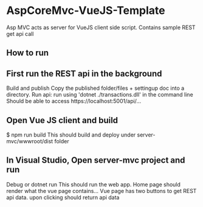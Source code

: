 # AspCoreMvc-VueJS-Template
Asp MVC acts as server for VueJS client side script. Contains sample REST get api call

## How to run

## First run the REST api in the background
  Build and publish
  Copy the published folder/files + settingup doc into a directory.
  Run api: run using 'dotnet ./transactions.dll' in the command line
  Should be able to access https://localhost:5001/api/...
  
## Open Vue JS client and build
  $ npm run build
  This should build and deploy under server-mvc/wwwroot/dist folder

## In Visual Studio, Open server-mvc project and run
  Debug or dotnet run 
  This should run the web app. Home page should render what the vue page contains...
  Vue page has two buttons to get REST api data. upon clicking should return api data
